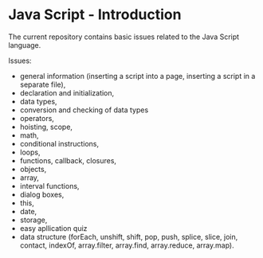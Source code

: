 # Java Script - Introduction

The current repository contains basic issues related to the Java Script language.

Issues:

- general information (inserting a script into a page, inserting a script in a separate file),
- declaration and initialization,
- data types,
- conversion and checking of data types
- operators, 
- hoisting, scope,
- math,
- conditional instructions,
- loops,
- functions, callback, closures,
- objects,
- array,
- interval functions,
- dialog boxes,
- this,
- date,
- storage,
- easy apllication quiz
- data structure (forEach, unshift, shift, pop, push, splice, slice, join, contact, indexOf, array.filter, array.find, array.reduce, array.map).
